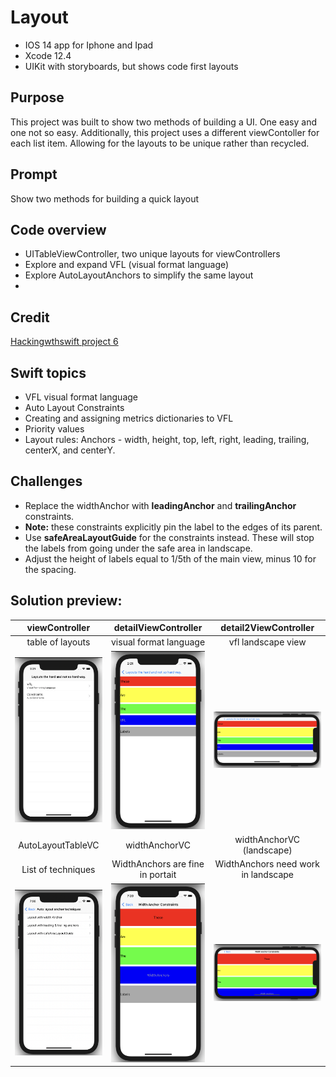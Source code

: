 #  Layout
* IOS 14 app for Iphone and Ipad
* Xcode 12.4
* UIKit with storyboards, but shows code first layouts
## Purpose
This project was built to show two methods of building a UI. One easy and one not so easy.
Additionally, this project uses a different viewContoller for each list item. Allowing for the layouts to be unique rather than recycled. 
## Prompt
Show two methods for building a quick layout 
## Code overview
* UITableViewController, two unique layouts for viewControllers
* Explore and expand VFL (visual format language)
* Explore AutoLayoutAnchors to simplify the same layout 
*
## Credit
[Hackingwthswift project 6](https://hackingwithswift.com/100/30)

## Swift topics
* VFL visual format language
* Auto Layout Constraints
* Creating and assigning metrics dictionaries to VFL
* Priority values 
* Layout rules: Anchors - width, height, top, left, right, leading, trailing, centerX, and centerY.
## Challenges
* Replace the widthAnchor with **leadingAnchor** and **trailingAnchor** constraints.
* **Note:** these constraints explicitly pin the label to the edges of its parent.
* Use **safeAreaLayoutGuide** for the constraints instead. These will stop the labels from going under the safe area in landscape.
* Adjust the height of labels equal to 1/5th of the main view, minus 10 for the spacing.
## Solution preview:
| viewController | detailViewController | detail2ViewController | 
| :--------------:  | :---------------------:  | :---------------------:  |
| table of layouts | visual format language | vfl landscape view |
| <img src="https://github.com/benjkent/Hacking-with-swift-UIKit-06-Layout/blob/main/Screenshots/layoutsTableView.png" > | <img src="https://github.com/benjkent/Hacking-with-swift-UIKit-06-Layout/blob/main/Screenshots/vflportrait.png" > | <img src="https://github.com/benjkent/Hacking-with-swift-UIKit-06-Layout/blob/main/Screenshots/vfllandscape.png" > | 
| AutoLayoutTableVC | widthAnchorVC | widthAnchorVC (landscape) |
| List of techniques | WidthAnchors are fine in portait | WidthAnchors need work in landscape |
| <img src="https://github.com/benjkent/Hacking-with-swift-UIKit-06-Layout/blob/main/Screenshots/constraintsTable.png" > | <img src="https://github.com/benjkent/Hacking-with-swift-UIKit-06-Layout/blob/main/Screenshots/widthAnchor.png" > | <img src="https://github.com/benjkent/Hacking-with-swift-UIKit-06-Layout/blob/main/Screenshots/widthAnchorLandscape.png" > |

